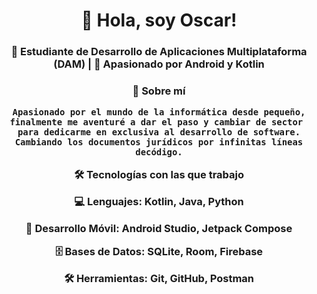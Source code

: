 
<h1 align="center">👋 Hola, soy Oscar!</h1>

<h3 align="center">🚀 Estudiante de Desarrollo de Aplicaciones Multiplataforma (DAM) | 📱 Apasionado por Android y Kotlin</h3>

<h3 align="center">📌 Sobre mí

    Apasionado por el mundo de la informática desde pequeño,
    finalmente me aventuré a dar el paso y cambiar de sector 
    para dedicarme en exclusiva al desarrollo de software.
    Cambiando los documentos jurídicos por infinitas líneas decódigo.

🛠 Tecnologías con las que trabajo

💻 Lenguajes: Kotlin, Java, Python

📱 Desarrollo Móvil: Android Studio, Jetpack Compose

🗄️ Bases de Datos: SQLite, Room, Firebase

🛠 Herramientas: Git, GitHub, Postman</h3>
